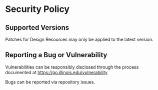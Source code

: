 # Security Policy

## Supported Versions

Patches for Design Resources may only be applied to the latest version.

## Reporting a Bug or Vulnerability

Vulnerabilities can be responsibly disclosed through the process
 documented at https://go.illinois.edu/vulnerability

Bugs can be reported via repository issues.
